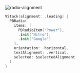 ![radio-alignment](https://github.com/powerhome/playbook/assets/92755007/04b84035-8391-4de1-a33e-8964999d5c0f)

```swift
VStack(alignment: .leading) {
  PBRadio(
    items: [
      PBRadioItem("Power"),
      .init("Nitro"),
      .init("Google")
    ],
    orientation: .horizontal,
    textAlignment: .vertical,
    selected: $selectedAlignment
  )
}
```
